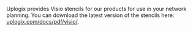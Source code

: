 Uplogix provides Visio stencils for our products for use in your network planning. You can download the latest version of the stencils here: [uplogix.com/docs/pdf/visio/](https://uplogix.com/docs/pdf/visio/).